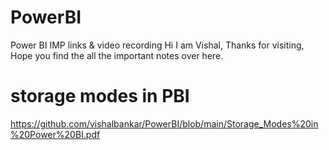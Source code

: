 # PowerBI
Power BI IMP links &amp; video recording
Hi I am Vishal, Thanks for visiting, Hope you find the all the important notes over here.

# storage modes in PBI
https://github.com/vishalbankar/PowerBI/blob/main/Storage_Modes%20in%20Power%20BI.pdf

